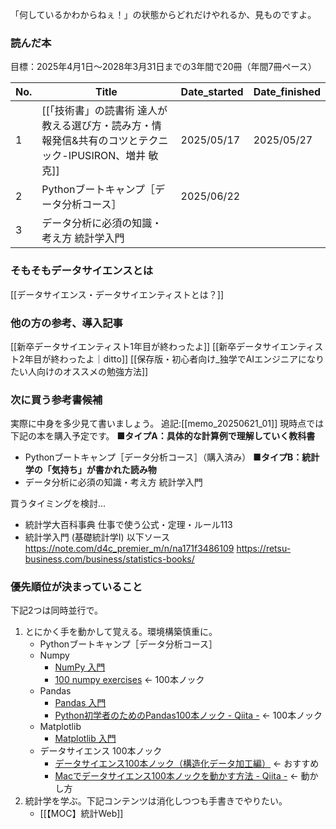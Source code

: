 「何しているかわからねぇ！」の状態からどれだけやれるか、見ものですよ。
### 読んだ本
目標：2025年4月1日〜2028年3月31日までの3年間で20冊（年間7冊ペース）

| No. | Title                                                       | Date_started | Date_finished |
| --- | ----------------------------------------------------------- | ------------ | ------------- |
| 1   | [[「技術書」の読書術 達人が教える選び方・読み方・情報発信&共有のコツとテクニック-IPUSIRON、増井 敏克]] | 2025/05/17   | 2025/05/27    |
| 2   | Pythonブートキャンプ［データ分析コース］                                     | 2025/06/22   |               |
| 3   | データ分析に必須の知識・考え方 統計学入門                                       |              |               |


### そもそもデータサイエンスとは
[[データサイエンス・データサイエンティストとは？]]

### 他の方の参考、導入記事
[[新卒データサイエンティスト1年目が終わったよ]]
[[新卒データサイエンティスト2年目が終わったよ｜ditto]]
[[保存版・初心者向け_独学でAIエンジニアになりたい人向けのオススメの勉強方法]]

### 次に買う参考書候補
実際に中身を多少見て書いましょう。
追記:[[memo_20250621_01]]
現時点では下記の本を購入予定です。
**■タイプA：具体的な計算例で理解していく教科書** 
- Pythonブートキャンプ［データ分析コース］（購入済み）
**■タイプB：統計学の「気持ち」が書かれた読み物**
- データ分析に必須の知識・考え方 統計学入門

買うタイミングを検討…
- 統計学大百科事典 仕事で使う公式・定理・ルール113
- 統計学入門 (基礎統計学Ⅰ)
以下ソース
https://note.com/d4c_premier_m/n/na171f3486109
https://retsu-business.com/business/statistics-books/


### 優先順位が決まっていること
下記2つは同時並行で。
1. とにかく手を動かして覚える。環境構築慎重に。
	- Pythonブートキャンプ［データ分析コース］
	- Numpy
		- [NumPy 入門](https://tutorials.chainer.org/ja/08_Introduction_to_NumPy.html)
		- [100 numpy exercises](https://github.com/rougier/numpy-100/blob/master/100_Numpy_exercises.md) ← 100本ノック
	- Pandas
		- [Pandas 入門](https://tutorials.chainer.org/ja/11_Introduction_to_Pandas.html)
		- [Python初学者のためのPandas100本ノック - Qiita -](https://qiita.com/kunishou/items/bd5fad9a334f4f5be51c) ← 100本ノック
	- Matplotlib
		- [Matplotlib 入門](https://tutorials.chainer.org/ja/12_Introduction_to_Matplotlib.html)
	- データサイエンス 100本ノック
		- [データサイエンス100本ノック（構造化データ加工編）](https://github.com/The-Japan-DataScientist-Society/100knocks-preprocess) ← おすすめ
		- [Macでデータサイエンス100本ノックを動かす方法 - Qiita -](https://qiita.com/karaage0703/items/1b18b1f4ab65d35afb5f) ← 動かし方
2. 統計学を学ぶ。下記コンテンツは消化しつつも手書きでやりたい。
	- [[【MOC】統計Web]]